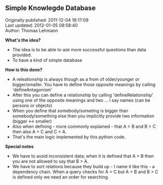 ## Simple Knowlegde Database  
Originally published: 2011-12-04 18:17:09  
Last updated: 2012-01-05 08:58:40  
Author: Thomas Lehmann  
  
**What's the idea?**
 * The idea is to be able to ask more successful questions than data provided.
 * To have a kind of simple database

**How is this done?**
 * A releationship is always though as a from of older/younger or bigger/smaller. You have to define those opposite meanings by calling 'defineAntagonism'
 * After this you can define a relationship by calling 'defineRelationship' using one of the opposite meanings and two ... I say names (can be persons or objects)
 * When you define that somebody/someting is bigger than somebody/something else then you implicitly provide two information (bigger <-> smaller)
 * Also when defining - more commonly explained - that A > B and B > C then also A > C and C < A. 
 * That's the main logic implemented by this python code.

**Special notes**
 * We have to avoid inconsistent data; when it is defined that A > B then you are not allowed to say that B > A.
 * We have to sort relations because they build up - I name it like this - a dependency chain. When a query checks for A > C but A > B and B > C is defined only we need an order for searching.